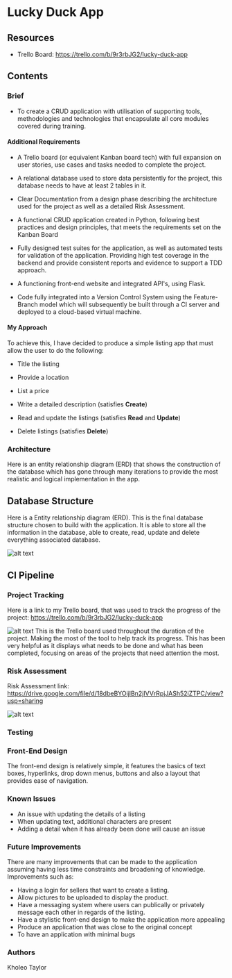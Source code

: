 # Lucky Duck App

## Resources 
- Trello Board: https://trello.com/b/9r3rbJG2/lucky-duck-app

## Contents

### Brief
- To create a CRUD application with utilisation of supporting tools,
methodologies and technologies that encapsulate all core modules
covered during training.

#### Additional Requirements
- A Trello board (or equivalent Kanban board tech) with full expansion
on user stories, use cases and tasks needed to complete the project.

- A relational database used to store data persistently for the
project, this database needs to have at least 2 tables in it.

- Clear Documentation from a design phase describing the architecture
used for the project as well as a detailed Risk Assessment.

- A functional CRUD application created in Python, following best
practices and design principles, that meets the requirements set on
the Kanban Board

- Fully designed test suites for the application, as
well as automated tests for validation of the application. 
Providing high test coverage in the backend and provide consistent
reports and evidence to support a TDD approach.

- A functioning front-end website and integrated API's, using Flask.

- Code fully integrated into a Version Control System using the
Feature-Branch model which will subsequently be built through a CI
server and deployed to a cloud-based virtual machine.


#### My Approach
To achieve this, I have decided to produce a simple listing app that must allow the user to do the following:
- Title the listing
- Provide a location 
- List a price
- Write a detailed description
(satisfies **Create**)

- Read and update the listings (satisfies **Read** and **Update**)
- Delete listings (satisfies **Delete**)

### Architecture
Here is an entity relationship diagram (ERD) that shows the construction of the database 
which has gone through many iterations to provide the most realistic and logical implementation in the app.

## Database Structure

Here is a Entity relationship diagram (ERD). This is the final database structure chosen to build with the application.
It is able to store all the information in the database, able to create, read, update and delete everything associated database.

![alt text](https://github.com/kholeone/devops-core-fundamental-project-/blob/main/Documents/erd_ver_1.0.png)

## CI Pipeline

### Project Tracking 
Here is a link to my Trello board, that was used to track the progress of the project:
https://trello.com/b/9r3rbJG2/lucky-duck-app

![alt text](https://github.com/kholeone/devops-core-fundamental-project-/blob/main/Documents/Screenshot%202020-11-15%20025715.png)
This is the Trello board used throughout the duration of the project. Making the most of the tool to help track its progress. This has been 
very helpful as it displays what needs to be done and what has been completed, focusing on areas of the projects that need attention the most.


### Risk Assessment
Risk Assessment link: 
https://drive.google.com/file/d/18dbeBYOijlBn2jIVVrRpjJASh52iZTPC/view?usp=sharing

![alt text](https://github.com/kholeone/devops-core-fundamental-project-/blob/main/Documents/risk_assessment_snippet.png "risk assessment")

### Testing 

### Front-End Design
The front-end design is relatively simple, it features the basics of text boxes, hyperlinks,
drop down menus, buttons and also a layout that provides ease of navigation.


### Known Issues
- An issue with updating the details of a listing
- When updating text, additional characters are present
- Adding a detail when it has already been done will cause an issue



### Future Improvements
There are many improvements that can be made to the application
assuming having less time constraints and broadening of knowledge.
Improvements such as:

- Having a login for sellers that want to create a listing.
- Allow pictures to be uploaded to display the product.
- Have a messaging system where users can publically or privately message each other in regards of the listing.
- Have a stylistic front-end design to make the application more appealing
- Produce an application that was close to the original concept 
- To have an application with minimal bugs

### Authors
Kholeo Taylor 
